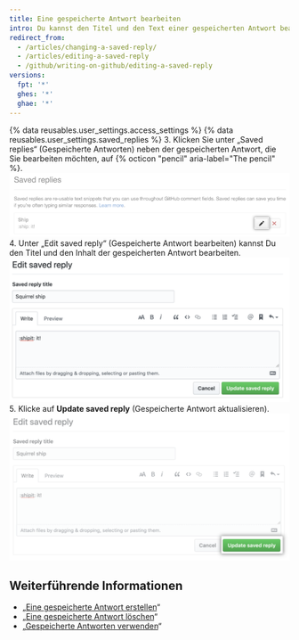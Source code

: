 ```yaml
---
title: Eine gespeicherte Antwort bearbeiten
intro: Du kannst den Titel und den Text einer gespeicherten Antwort bearbeiten.
redirect_from:
  - /articles/changing-a-saved-reply/
  - /articles/editing-a-saved-reply
  - /github/writing-on-github/editing-a-saved-reply
versions:
  fpt: '*'
  ghes: '*'
  ghae: '*'
---
```


{% data reusables.user_settings.access_settings %}
{% data reusables.user_settings.saved_replies %}
3. Klicken Sie unter „Saved replies“ (Gespeicherte Antworten) neben der gespeicherten Antwort, die Sie bearbeiten möchten, auf {% octicon "pencil" aria-label="The pencil" %}.  
   ![Eine gespeicherte Antwort bearbeiten](/assets/images/help/settings/saved-replies-edit-existing.png)
4. Unter „Edit saved reply“ (Gespeicherte Antwort bearbeiten) kannst Du den Titel und den Inhalt der gespeicherten Antwort bearbeiten. ![Titel und Inhalt bearbeiten](/assets/images/help/settings/saved-replies-edit-existing-content.png)
5. Klicke auf **Update saved reply** (Gespeicherte Antwort aktualisieren). ![Gespeicherte Antwort aktualisieren](/assets/images/help/settings/saved-replies-save-edit.png)

## Weiterführende Informationen

- „[Eine gespeicherte Antwort erstellen](/articles/creating-a-saved-reply)“
- „[Eine gespeicherte Antwort löschen](/articles/deleting-a-saved-reply)“
- „[Gespeicherte Antworten verwenden](/articles/using-saved-replies)“
